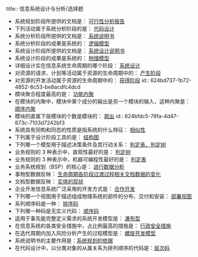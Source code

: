 title:: 信息系统设计与分析/选择题

- 系统规划阶段所提供的文档是： <ins>可行性分析报告</ins>
- 下列活动属于系统分析阶段的是： <ins>代码设计</ins>
- 系统分析阶段所提供的文档是： <ins>系统说明书</ins>
- 系统分析阶段的成果是系统的： <ins>逻辑模型</ins>
- 系统设计阶段所提供的文档是： <ins>系统设计说明书</ins>
- 系统设计阶段的成果是系统的： <ins>物理模型</ins>
- 详细设计实在信息系统生命周期的哪个阶段： <ins>系统设计</ins>
- 对资源的请求、计划等活动属于资源的生命周期中的： <ins>产生阶段</ins>
- 对资源的开发活动属于资源的生命周期中的： <ins>获得阶段</ins>
  id:: 624bd737-1b72-4852-8c53-be8acdfc4dcd
- 模块聚合程度最高的是： <ins>功能内聚</ins>
- 在模块的内聚中，模块中某个成分的输出是另一个模块的输入，这种内聚是： <ins>顺序内聚</ins>
- 模块的直属下层模块的个数是模块的： <ins>扇出</ins>
  id:: 624bfdc5-78fa-4d47-873c-7103d7242bf3
- 系统具有同构和同态的性质是指系统的什么特征： <ins>相似性</ins>
- 下列属于设计阶段工具的是： <ins>结构图</ins>
- 下列哪一个模型用于描述决策条件及其行动关系： <ins>判定表、判定树</ins>
- 业务规则的 3 种表示中，直观性最好的是： <ins>判定树</ins>
- 业务规则的 3 种表示中，机器可编程性最好的是： <ins>判定表</ins>
- 业务系统规划（BSP）的核心是： <ins>进行数据分析</ins>
- 事物型数据反映： <ins>生命周期各阶段过渡过程相关文档数据的变化</ins>
- 文档型数据反映： <ins>实体的现状</ins>
- 企业开发信息系统广泛采用的开发方式是： <ins>合作开发</ins>
- 下列哪一个视图用于描述组成物理系统的部件的分布、交付和安装： <ins>部署视图</ins>
- 系列顺序码是一种： <ins>排序码</ins>
- 下列哪一种码是无实义代码： <ins>顺序码</ins>
- 适用于事先能完整定义需求的系统开发模型是： <ins>瀑布型</ins>
- 在信息系统的各类安全措施中，占比例最高的措施是： <ins>行政安全措施</ins>
- 在选代周期内加入风险分析产生的过程模型是： <ins>螺旋开发模型</ins>
- 系统说明书的主要作用是：<ins>系统规划的依据</ins>
- 在代码设计中，以分类对象的从属关系为排列顺序的代码是：<ins>层次码</ins>